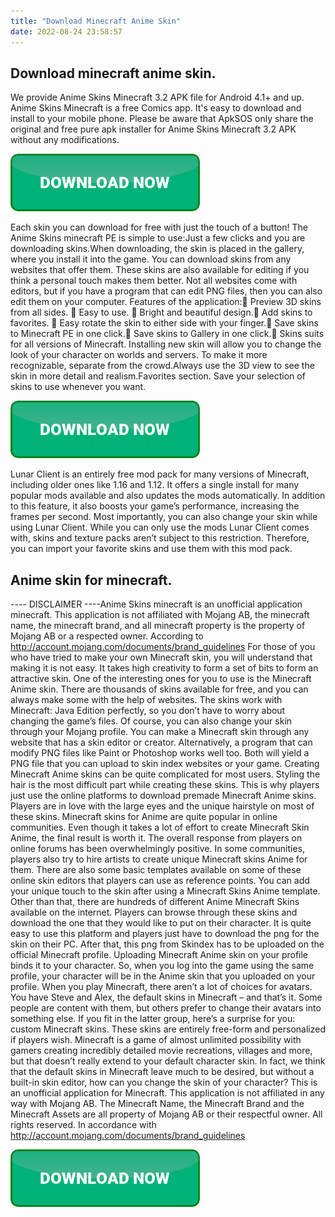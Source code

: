 ```yaml
---
title: "Download Minecraft Anime Skin"
date: 2022-08-24 23:58:57
---
```


## Download minecraft anime skin.

We provide Anime Skins Minecraft 3.2 APK file for Android 4.1+ and up. Anime Skins Minecraft is a free Comics app. It's easy to download and install to your mobile phone. Please be aware that ApkSOS only share the original and free pure apk installer for Anime Skins Minecraft 3.2 APK without any modifications.

[![button](https://github.com/minecraftbay/minecraftbay.github.io/blob/main/dlbutton.png?raw=true)](https://minecraftsync.com/download-minecraft-skin)


Each skin you can download for free with just the touch of a button! The Anime Skins minecraft PE is simple to use:Just a few clicks and you are downloading skins.When downloading, the skin is placed in the gallery, where you install it into the game.
You can download skins from any websites that offer them. These skins are also available for editing if you think a personal touch makes them better. Not all websites come with editors, but if you have a program that can edit PNG files, then you can also edit them on your computer.
Features of the application:💎 Preview 3D skins from all sides. 💎 Easy to use. 💎 Bright and beautiful design.💎 Add skins to favorites. 💎 Easy rotate the skin to either side with your finger.💎 Save skins to Minecraft PE in one click.💎 Save skins to Gallery in one click.💎 Skins suits for all versions of Minecraft.
Installing new skin will allow you to change the look of your character on worlds and servers. To make it more recognizable, separate from the crowd.Always use the 3D view to see the skin in more detail and realism.Favorites section. Save your selection of skins to use whenever you want.

[![button](https://github.com/minecraftbay/minecraftbay.github.io/blob/main/dlbutton.png?raw=true)](https://minecraftsync.com/download-minecraft-skin)


Lunar Client is an entirely free mod pack for many versions of Minecraft, including older ones like 1.16 and 1.12. It offers a single install for many popular mods available and also updates the mods automatically. In addition to this feature, it also boosts your game’s performance, increasing the frames per second.
Most importantly, you can also change your skin while using Lunar Client. While you can only use the mods Lunar Client comes with, skins and texture packs aren’t subject to this restriction. Therefore, you can import your favorite skins and use them with this mod pack.

## Anime skin for minecraft.

---- DISCLAIMER ----Anime Skins minecraft is an unofficial application minecraft. This application is not affiliated with Mojang AB, the minecraft name, the minecraft brand, and all minecraft property is the property of Mojang AB or a respected owner. According to http://account.mojang.com/documents/brand_guidelines
For those of you who have tried to make your own Minecraft skin, you will understand that making it is not easy. It takes high creativity to form a set of bits to form an attractive skin. One of the interesting ones for you to use is the Minecraft Anime skin.
There are thousands of skins available for free, and you can always make some with the help of websites. The skins work with Minecraft: Java Edition perfectly, so you don’t have to worry about changing the game’s files. Of course, you can also change your skin through your Mojang profile.
You can make a Minecraft skin through any website that has a skin editor or creator. Alternatively, a program that can modify PNG files like Paint or Photoshop works well too. Both will yield a PNG file that you can upload to skin index websites or your game.
Creating Minecraft Anime skins can be quite complicated for most users. Styling the hair is the most difficult part while creating these skins. This is why players just use the online platforms to download premade Minecraft Anime skins. Players are in love with the large eyes and the unique hairstyle on most of these skins. Minecraft skins for Anime are quite popular in online communities. Even though it takes a lot of effort to create Minecraft Skin Anime, the final result is worth it. The overall response from players on online forums has been overwhelmingly positive. In some communities, players also try to hire artists to create unique Minecraft skins Anime for them. There are also some basic templates available on some of these online skin editors that players can use as reference points. You can add your unique touch to the skin after using a Minecraft Skins Anime template. Other than that, there are hundreds of different Anime Minecraft Skins available on the internet. Players can browse through these skins and download the one that they would like to put on their character. It is quite easy to use this platform and players just have to download the png for the skin on their PC. After that, this png from Skindex has to be uploaded on the official Minecraft profile. Uploading Minecraft Anime skin on your profile binds it to your character. So, when you log into the game using the same profile, your character will be in the Anime skin that you uploaded on your profile.
When you play Minecraft, there aren’t a lot of choices for avatars. You have Steve and Alex, the default skins in Minecraft – and that’s it. Some people are content with them, but others prefer to change their avatars into something else. If you fit in the latter group, here’s a surprise for you: custom Minecraft skins. These skins are entirely free-form and personalized if players wish.
Minecraft is a game of almost unlimited possibility with gamers creating incredibly detailed movie recreations, villages and more, but that doesn’t really extend to your default character skin. In fact, we think that the default skins in Minecraft leave much to be desired, but without a built-in skin editor, how can you change the skin of your character?
This is an unofficial application for Minecraft. This application is not affiliated in any way with Mojang AB. The Minecraft Name, the Minecraft Brand and the Minecraft Assets are all property of Mojang AB or their respectful owner. All rights reserved. In accordance with http://account.mojang.com/documents/brand_guidelines


[![button](https://github.com/minecraftbay/minecraftbay.github.io/blob/main/dlbutton.png?raw=true)](https://minecraftsync.com/download-minecraft-skin)